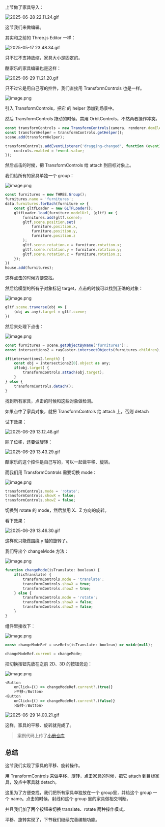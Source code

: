 上节做了家具导入：

![2025-06-28 22.11.24.gif](https://p1-juejin.byteimg.com/tos-cn-i-k3u1fbpfcp/85d932e2bb154af6b73e138f9efe8c67~tplv-k3u1fbpfcp-jj-mark:0:0:0:0:q75.image#?w=2362&h=1398&s=12180491&e=gif&f=30&b=f4f3f3)

这节我们来做编辑。

其实和之前的 Three.js Editor 一样：

![2025-05-17 23.48.34.gif](https://p3-juejin.byteimg.com/tos-cn-i-k3u1fbpfcp/a6453ff02af84e7187a4318a52775063~tplv-k3u1fbpfcp-jj-mark:0:0:0:0:q75.image#?w=2690&h=1388&s=1284390&e=gif&f=60&b=030303)

只不过不支持放缩，家具大小是固定的。

酷家乐的家具编辑也是这样：


![2025-06-29 11.21.20.gif](https://p9-juejin.byteimg.com/tos-cn-i-k3u1fbpfcp/c0b817fb28794f45bb7a138471388252~tplv-k3u1fbpfcp-jj-mark:0:0:0:0:q75.image#?w=2362&h=1398&s=6765423&e=gif&f=37&b=edf1f1)

只不过它是用自己写的控件，我们直接用 TransformControls 也是一样。


![image.png](https://p3-juejin.byteimg.com/tos-cn-i-k3u1fbpfcp/0f550b18515e42e19b9e49c3d6ffbe4c~tplv-k3u1fbpfcp-jj-mark:0:0:0:0:q75.image#?w=1544&h=1046&s=219255&e=png&b=1f1f1f)

引入 TransformControls，把它 的 helper 添加到场景中。

然后 TransformControls 拖动的时候，禁用 OrbitControls，不然两者操作冲突。

```javascript
const transformControls = new TransformControls(camera, renderer.domElement);
const transformHelper = transformControls.getHelper();
scene.add(transformHelper);

transformControls.addEventListener('dragging-changed', function (event) {
    controls.enabled = !event.value;
});
```
然后点击的时候，把 TransformControls 给 attach 到目标对象上。

我们给所有的家具单独一个 group：


![image.png](https://p6-juejin.byteimg.com/tos-cn-i-k3u1fbpfcp/c444e80714614a42aedaac34d2ec42a7~tplv-k3u1fbpfcp-jj-mark:0:0:0:0:q75.image#?w=1276&h=1052&s=213850&e=png&b=1f1f1f)

```javascript
const furnitures = new THREE.Group();
furnitures.name = 'furnitures';
data.furnitures.forEach(furniture => {
    const gltfLoader = new GLTFLoader();
    gltfLoader.load(furniture.modelUrl, (gltf) => {
        furnitures.add(gltf.scene);
        gltf.scene.position.set(
            furniture.position.x,
            furniture.position.y,
            furniture.position.z
        );
        gltf.scene.rotation.x = furniture.rotation.x;
        gltf.scene.rotation.y = furniture.rotation.y;
        gltf.scene.rotation.z = furniture.rotation.z;
    });
})
house.add(furnitures);
```
这样点击的时候方便查找。

然后给模型的所有子对象标记 target，点击的时候可以找到正确的对象：

![image.png](https://p1-juejin.byteimg.com/tos-cn-i-k3u1fbpfcp/c50ef3d97c654b67bbce338f2a175b0d~tplv-k3u1fbpfcp-jj-mark:0:0:0:0:q75.image#?w=1294&h=1134&s=230679&e=png&b=1f1f1f)

```javascript
gltf.scene.traverse(obj => {
    (obj as any).target = gltf.scene;
})
```
然后来处理下点击：

![image.png](https://p6-juejin.byteimg.com/tos-cn-i-k3u1fbpfcp/7053cae0ce784d68aa136f54cac81e95~tplv-k3u1fbpfcp-jj-mark:0:0:0:0:q75.image#?w=1488&h=1108&s=261972&e=png&b=1f1f1f)

```javascript
const furnitures = scene.getObjectByName('furnitures')!;
const intersections2 = rayCaster.intersectObjects(furnitures.children);

if(intersections2.length) {
    const obj = intersections2[0].object as any;
    if(obj.target) {
        transformControls.attach(obj.target);
    }
} else {
    transformControls.detach();
}
```
找到所有家具，点击的时候和这些对象做检测。

如果点中了家具对象，就把 TransformControls 给 attach 上，否则 detach

试下效果：


![2025-06-29 13.12.48.gif](https://p1-juejin.byteimg.com/tos-cn-i-k3u1fbpfcp/60c7831bb1214570b0181142df2e6930~tplv-k3u1fbpfcp-jj-mark:0:0:0:0:q75.image#?w=2362&h=1398&s=2547990&e=gif&f=49&b=f3f3f3)

除了位移，还要做旋转：

![2025-06-29 13.43.29.gif](https://p3-juejin.byteimg.com/tos-cn-i-k3u1fbpfcp/8338da37a9974537a845e35c770cbb64~tplv-k3u1fbpfcp-jj-mark:0:0:0:0:q75.image#?w=2362&h=1398&s=5215109&e=gif&f=34&b=f1f3f4)

酷家乐的这个控件是自己写的，可以一起做平移、旋转。

而我们用 TransformControls 需要切换 mode：


![image.png](https://p1-juejin.byteimg.com/tos-cn-i-k3u1fbpfcp/a72ccd1078be44518833a4b18548dadf~tplv-k3u1fbpfcp-jj-mark:0:0:0:0:q75.image#?w=1186&h=562&s=141966&e=png&b=1f1f1f)

```javascript
transformControls.mode = 'rotate';
transformControls.showX = false;
transformControls.showZ = false;
```
切换到 rotate 的 mode，然后禁用 X、Z 方向的旋转。

看下效果：


![2025-06-29 13.46.30.gif](https://p6-juejin.byteimg.com/tos-cn-i-k3u1fbpfcp/3ff9d83e3cad4c8b88d63a45dc252d42~tplv-k3u1fbpfcp-jj-mark:0:0:0:0:q75.image#?w=2362&h=1398&s=1032795&e=gif&f=29&b=f5f5f5)

这样就只能做围绕 y 轴的旋转了。

我们导出个 changeMode 方法：



![image.png](https://p3-juejin.byteimg.com/tos-cn-i-k3u1fbpfcp/a5601226954f40b3bbb00d6649215d25~tplv-k3u1fbpfcp-jj-mark:0:0:0:0:q75.image#?w=1158&h=1000&s=174749&e=png&b=1f1f1f)

```javascript
function changeMode(isTranslate: boolean) {
    if(isTranslate) {
        transformControls.mode = 'translate';
        transformControls.showX = true;
        transformControls.showZ = true;
    } else {
        transformControls.mode = 'rotate';
        transformControls.showX = false;
        transformControls.showZ = false;
    }
}
```
组件里接收下：


![image.png](https://p6-juejin.byteimg.com/tos-cn-i-k3u1fbpfcp/2e7aee9db4804bef9369b333f964c7c4~tplv-k3u1fbpfcp-jj-mark:0:0:0:0:q75.image#?w=1526&h=1048&s=249747&e=png&b=1f1f1f)

```javascript
const changeModeRef = useRef<(isTranslate: boolean) => void>(null);
```
```javascript
changeModeRef.current = changeMode;
```
把切换按钮先放在之前 2D、3D 的按钮旁边：


![image.png](https://p1-juejin.byteimg.com/tos-cn-i-k3u1fbpfcp/ec992d7101b24ca49f403ebb222d87f1~tplv-k3u1fbpfcp-jj-mark:0:0:0:0:q75.image#?w=1346&h=1068&s=226769&e=png&b=1f1f1f)

```javascript
<Button
    onClick={() => changeModeRef.current?.(true)}
    >平移</Button>
<Button
    onClick={() => changeModeRef.current?.(false)}
    >旋转</Button>
```

![2025-06-29 14.00.21.gif](https://p1-juejin.byteimg.com/tos-cn-i-k3u1fbpfcp/84ec630392134d519bdefcbe85daad79~tplv-k3u1fbpfcp-jj-mark:0:0:0:0:q75.image#?w=2362&h=1398&s=2340138&e=gif&f=50&b=f4f4f4)

这样，家具的平移、旋转就完成了。

>案例代码上传了[小册仓库](https://github.com/QuarkGluonPlasma/threejs-course-code/tree/main/home-decoration-editor)

## 总结

这节我们实现了家具的平移、旋转操作。

用 TransformControls 来做平移、旋转，点击家具的时候，把它 attach 到目标家具，没点中家具就 detach。

这里为了方便查找，我们把所有家具单独放在一个 group里，并给这个 group 一个 name。点击的时候，射线和这个 group 里的家具做相交判断。

并且我们加了两个按钮来切换 translate、rotate 两种操作模式。

平移、旋转实现了，下节我们继续完善编辑功能。



